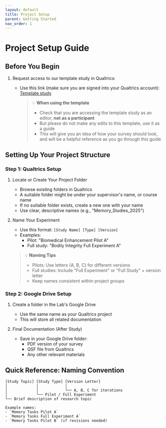 ```yaml
---
layout: default
title: Project Setup
parent: Getting Started
nav_order: 1
---
```


# Project Setup Guide

## Before You Begin
1. Request access to our template study in Qualtrics:
   - Use this link (make sure you are signed into your Qualtrics account): [Template study](https://practicalethics.fra1.qualtrics.com/jfe/form/SV_cO6I4XAlvNnQPaK)

     > 💡 **When using the template**
     >  - Check that you are accessing the template study as an editor, **not as a participant**
     >  - But please do not make any edits to this template, use it as a guide
     >  - This will give you an idea of how your survey should look, and will be a helpful reference as you go through this guide

## Setting Up Your Project Structure

### Step 1: Qualtrics Setup
1. Locate or Create Your Project Folder
   - Browse existing folders in Qualtrics
   - A suitable folder might be under your supervisor's name, or course name
   - If no suitable folder exists, create a new one with your name
   - Use clear, descriptive names (e.g., "Memory_Studies_2025")

2. Name Your Experiment
   - Use this format: `[Study Name] [Type] [Version]`
   - Examples:
     - Pilot: "Biomedical Enhancement Pilot A"
     - Full study: "Bodily Integrity Full Experiment A"
   
   > 💡 **Naming Tips**
   > - Pilots: Use letters (A, B, C) for different versions
   > - Full studies: Include "Full Experiment" or "Full Study" + version letter
   > - Keep names consistent within project groups

### Step 2: Google Drive Setup
1. Create a folder in the Lab's Google Drive
   - Use the same name as your Qualtrics project
   - This will store all related documentation

2. Final Documentation (After Study)
   - Save in your Google Drive folder:
     - PDF version of your survey
     - QSF file from Qualtrics
     - Any other relevant materials

## Quick Reference: Naming Convention
```text
[Study Topic] [Study Type] [Version Letter]
│             │            │
│             │            └── A, B, C for iterations
│             └── Pilot / Full Experiment
└── Brief description of research topic

Example names:
- `Memory Tasks Pilot A`
- `Memory Tasks Full Experiment A`
- `Memory Tasks Pilot B` (if revisions needed)
